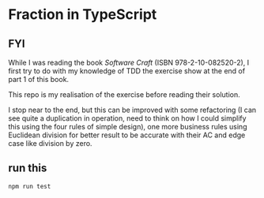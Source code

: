 # Fraction in TypeScript

## FYI

While I was reading the book *Software Craft* (ISBN 978-2-10-082520-2), I first try to do with my knowledge of TDD the
exercise show at the end of part 1 of this book.

This repo is my realisation of the exercise before reading their solution.

I stop near to the end, but this can be improved with some refactoring (I can see quite a duplication in operation, need
to think on how I could simplify this using the four rules of simple design), one more business rules using Euclidean
division for better result to be accurate with their AC and edge case like division by zero.

## run this

```
npm run test
```
